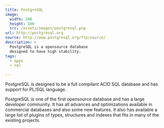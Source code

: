 ```yaml
---
title: PostgreSQL
image: 
  width: 100
  height: 100
  src: /assets/images/postgresql.png
url: http://postgresql.org
source: http://www.postgresql.org/ftp/source/
description: >
  PostgreSQL is a opensource database
  designed to have high stability.
tags:
  - apps
  - sql
  
---
```

PostgreSQL is designed to be 
a full compilant ACID SQL database
and has support for PL/SQL language.

PostgreSQL is one of the first opensource database
and has a large developer community.
It has all advances and optimizations 
available in commercial databases 
and also some new features.
It also has available a large list of plugins
of types, structures and indexes that fits
in many of the existing projects.
